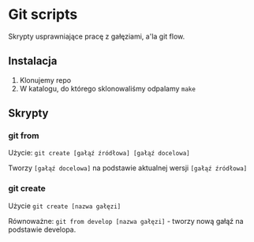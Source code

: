 # Git scripts

Skrypty usprawniające pracę z gałęziami, a'la git flow.


## Instalacja

1. Klonujemy repo
2. W katalogu, do którego sklonowaliśmy odpalamy `make`

## Skrypty

### git from

Użycie: `git create [gałąź źródłowa] [gałąź docelowa]`

Tworzy `[gałąź docelowa]` na podstawie aktualnej wersji `[gałąź źródłowa]`

### git create

Użycie `git create [nazwa gałęzi]` 

Równoważne: `git from develop [nazwa gałęzi]` - tworzy nową gałąź na podstawie developa.
